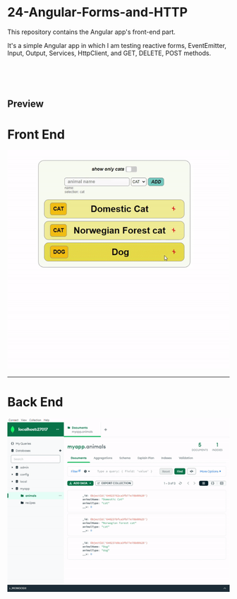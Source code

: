 # 24-Angular-Forms-and-HTTP

This repository contains the Angular app's front-end part.

It's a simple Angular app in which I am testing reactive forms, EventEmitter, Input, Output, Services, HttpClient, and GET, DELETE, POST methods. 

</br>
</br>
</br>

## Preview

# Front End

![prev1](./prev1.gif)

---

# Back End

![prev2](./prev2.gif)
